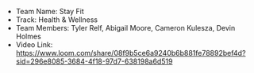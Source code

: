 - Team Name: Stay Fit 
- Track: Health & Wellness
- Team Members: Tyler Relf, Abigail Moore, Cameron Kulesza, Devin Holmes
- Video Link: https://www.loom.com/share/08f9b5ce6a9240b6b881fe78892bef4d?sid=296e8085-3684-4f18-97d7-638198a6d519

